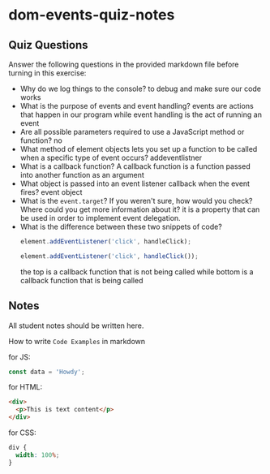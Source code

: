 # dom-events-quiz-notes

## Quiz Questions

Answer the following questions in the provided markdown file before turning in this exercise:

- Why do we log things to the console?
  to debug and make sure our code works
- What is the purpose of events and event handling?
  events are actions that happen in our program while event handling is the act of running an event
- Are all possible parameters required to use a JavaScript method or function?
  no
- What method of element objects lets you set up a function to be called when a specific type of event occurs?
  addeventlistner
- What is a callback function?
  A callback function is a function passed into another function as an argument
- What object is passed into an event listener callback when the event fires?
  event object
- What is the `event.target`? If you weren't sure, how would you check? Where could you get more information about it?
  it is a property that can be used in order to implement event delegation.
- What is the difference between these two snippets of code?
  ```js
  element.addEventListener('click', handleClick);
  ```
  ```js
  element.addEventListener('click', handleClick());
  ```
  the top is a callback function that is not being called
  while bottom is a callback function that is being called

## Notes

All student notes should be written here.

How to write `Code Examples` in markdown

for JS:

```javascript
const data = 'Howdy';
```

for HTML:

```html
<div>
  <p>This is text content</p>
</div>
```

for CSS:

```css
div {
  width: 100%;
}
```
